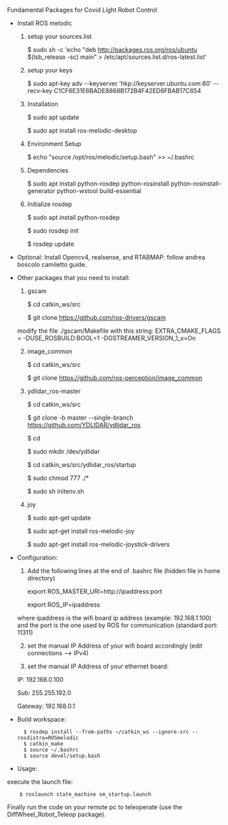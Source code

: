 Fundamental Packages for Covid Light Robot Control

- Install ROS melodic
    
    
    1) setup your sources.list
    
        $ sudo sh -c 'echo "deb http://packages.ros.org/ros/ubuntu $(lsb_release -sc) main" > /etc/apt/sources.list.d/ros-latest.list'
            
                	
    2) setup your keys
    
        $ sudo apt-key adv --keyserver 'hkp://keyserver.ubuntu.com:80' --recv-key C1CF6E31E6BADE8868B172B4F42ED6FBAB17C654
    
    
    3) Installation
    
        $ sudo apt update
    
        $ sudo apt install ros-melodic-desktop
    
    
	4) Environment Setup
       
        $ echo "source /opt/ros/melodic/setup.bash" >> ~/.bashrc
    
    
    5) Dependencies
    
        $ sudo apt install python-rosdep python-rosinstall python-rosinstall-generator python-wstool build-essential
    
    
    6) Initialize rosdep
    
        $ sudo apt install python-rosdep
    
        $ sudo rosdep init
    
        $ rosdep update



- Optional: Install Opencv4, realsense, and RTABMAP: follow andrea boscolo camiletto guide.




- Other packages that you need to install:

    1) gscam

        $ cd catkin_ws/src
    
        $ git clone https://github.com/ros-drivers/gscam

    modify the file ./gscam/Makefile with this string: EXTRA_CMAKE_FLAGS = -DUSE_ROSBUILD:BOOL=1 -DGSTREAMER_VERSION_1_x=On

    
    2) image_common
    
        $ cd catkin_ws/src
    
        $ git clone https://github.com/ros-perception/image_common
    
    
    3) ydlidar_ros-master

        $ cd catkin_ws/src
    
        $ git clone -b master --single-branch https://github.com/YDLIDAR/ydlidar_ros
    
        $ cd
    
        $ sudo mkdir /dev/ydlidar
    
        $ cd catkin_ws/src/ydlidar_ros/startup
    
        $ sudo chmod 777 ./*
        
        $ sudo sh initenv.sh
    
    4) joy
    
        $ sudo apt-get update
    
        $ sudo apt-get install ros-melodic-joy
    
        $ sudo apt-get install ros-melodic-joystick-drivers



- Configuration:

    1) Add the following lines at the end of .bashrc file (hidden file in home directory)

        export ROS_MASTER_URI=http://ipaddress:port
        
        export ROS_IP=ipaddress

    where ipaddress is the wifi board ip address (example: 192.168.1.100) and the port is the one used by ROS for communication (standard port: 11311)

    
    2) set the manual IP Address of your wifi board accordingly (edit connections --> IPv4)

    
    3) set the manual IP Address of your ethernet board:

    IP: 		192.168.0.100
    
    Sub: 		255.255.192.0
    
    Gateway:	192.168.0.1



- Build workspace:

        $ rosdep install --from-paths ~/catkin_ws --ignore-src --rosdistro=ROSmelodic
        $ catkin_make
        $ source ~/.bashrc
        $ source devel/setup.bash



- Usage:

execute the launch file:

        $ roslaunch state_machine sm_startup.launch

Finally run the code on your remote pc to teleoperate (use the DiffWheel_Robot_Teleop package).

